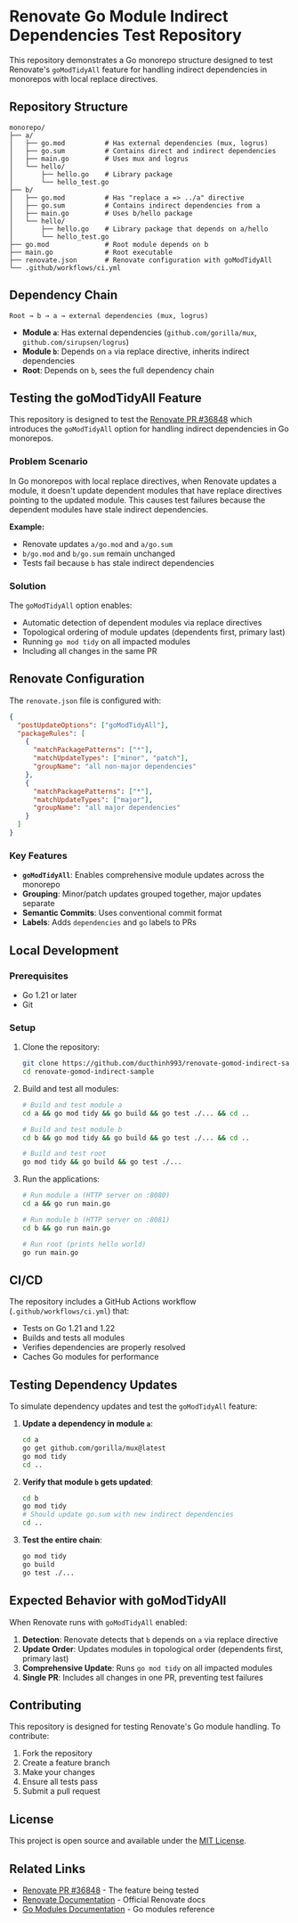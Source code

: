 # Renovate Go Module Indirect Dependencies Test Repository

This repository demonstrates a Go monorepo structure designed to test Renovate's `goModTidyAll` feature for handling indirect dependencies in monorepos with local replace directives.

## Repository Structure

```
monorepo/
├── a/
│   ├── go.mod          # Has external dependencies (mux, logrus)
│   ├── go.sum          # Contains direct and indirect dependencies
│   ├── main.go         # Uses mux and logrus
│   └── hello/
│       ├── hello.go    # Library package
│       └── hello_test.go
├── b/
│   ├── go.mod          # Has "replace a => ../a" directive
│   ├── go.sum          # Contains indirect dependencies from a
│   ├── main.go         # Uses b/hello package
│   └── hello/
│       ├── hello.go    # Library package that depends on a/hello
│       └── hello_test.go
├── go.mod              # Root module depends on b
├── main.go             # Root executable
├── renovate.json       # Renovate configuration with goModTidyAll
└── .github/workflows/ci.yml
```

## Dependency Chain

```
Root → b → a → external dependencies (mux, logrus)
```

- **Module `a`**: Has external dependencies (`github.com/gorilla/mux`, `github.com/sirupsen/logrus`)
- **Module `b`**: Depends on `a` via replace directive, inherits indirect dependencies
- **Root**: Depends on `b`, sees the full dependency chain

## Testing the goModTidyAll Feature

This repository is designed to test the [Renovate PR #36848](https://github.com/renovatebot/renovate/pull/36848) which introduces the `goModTidyAll` option for handling indirect dependencies in Go monorepos.

### Problem Scenario

In Go monorepos with local replace directives, when Renovate updates a module, it doesn't update dependent modules that have replace directives pointing to the updated module. This causes test failures because the dependent modules have stale indirect dependencies.

**Example:**
- Renovate updates `a/go.mod` and `a/go.sum`
- `b/go.mod` and `b/go.sum` remain unchanged
- Tests fail because `b` has stale indirect dependencies

### Solution

The `goModTidyAll` option enables:
- Automatic detection of dependent modules via replace directives
- Topological ordering of module updates (dependents first, primary last)
- Running `go mod tidy` on all impacted modules
- Including all changes in the same PR

## Renovate Configuration

The `renovate.json` file is configured with:

```json
{
  "postUpdateOptions": ["goModTidyAll"],
  "packageRules": [
    {
      "matchPackagePatterns": ["*"],
      "matchUpdateTypes": ["minor", "patch"],
      "groupName": "all non-major dependencies"
    },
    {
      "matchPackagePatterns": ["*"],
      "matchUpdateTypes": ["major"],
      "groupName": "all major dependencies"
    }
  ]
}
```

### Key Features

- **`goModTidyAll`**: Enables comprehensive module updates across the monorepo
- **Grouping**: Minor/patch updates grouped together, major updates separate
- **Semantic Commits**: Uses conventional commit format
- **Labels**: Adds `dependencies` and `go` labels to PRs

## Local Development

### Prerequisites

- Go 1.21 or later
- Git

### Setup

1. Clone the repository:
   ```bash
   git clone https://github.com/ducthinh993/renovate-gomod-indirect-sample.git
   cd renovate-gomod-indirect-sample
   ```

2. Build and test all modules:
   ```bash
   # Build and test module a
   cd a && go mod tidy && go build && go test ./... && cd ..
   
   # Build and test module b
   cd b && go mod tidy && go build && go test ./... && cd ..
   
   # Build and test root
   go mod tidy && go build && go test ./...
   ```

3. Run the applications:
   ```bash
   # Run module a (HTTP server on :8080)
   cd a && go run main.go
   
   # Run module b (HTTP server on :8081)
   cd b && go run main.go
   
   # Run root (prints hello world)
   go run main.go
   ```

## CI/CD

The repository includes a GitHub Actions workflow (`.github/workflows/ci.yml`) that:

- Tests on Go 1.21 and 1.22
- Builds and tests all modules
- Verifies dependencies are properly resolved
- Caches Go modules for performance

## Testing Dependency Updates

To simulate dependency updates and test the `goModTidyAll` feature:

1. **Update a dependency in module `a`**:
   ```bash
   cd a
   go get github.com/gorilla/mux@latest
   go mod tidy
   cd ..
   ```

2. **Verify that module `b` gets updated**:
   ```bash
   cd b
   go mod tidy
   # Should update go.sum with new indirect dependencies
   cd ..
   ```

3. **Test the entire chain**:
   ```bash
   go mod tidy
   go build
   go test ./...
   ```

## Expected Behavior with goModTidyAll

When Renovate runs with `goModTidyAll` enabled:

1. **Detection**: Renovate detects that `b` depends on `a` via replace directive
2. **Update Order**: Updates modules in topological order (dependents first, primary last)
3. **Comprehensive Update**: Runs `go mod tidy` on all impacted modules
4. **Single PR**: Includes all changes in one PR, preventing test failures

## Contributing

This repository is designed for testing Renovate's Go module handling. To contribute:

1. Fork the repository
2. Create a feature branch
3. Make your changes
4. Ensure all tests pass
5. Submit a pull request

## License

This project is open source and available under the [MIT License](LICENSE).

## Related Links

- [Renovate PR #36848](https://github.com/renovatebot/renovate/pull/36848) - The feature being tested
- [Renovate Documentation](https://docs.renovatebot.com/) - Official Renovate docs
- [Go Modules Documentation](https://golang.org/ref/mod) - Go modules reference 